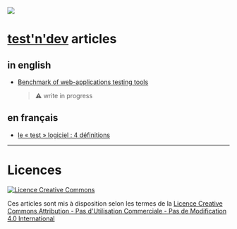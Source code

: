 ![](https://www.testndev.com/assets/img/webapp-logo.svg)


# [test'n'dev](https://www.testndev.com) articles



## in english
 
- [Benchmark of web-applications testing tools](testing/300-web-app-testing-tools-benchmark.md) 
  > ⚠️ write in progress


## en français


- [le « test » logiciel : 4 définitions](testing/100-definitions-de-test-logiciel.html)


---

# Licences 

[![Licence Creative Commons](https://i.creativecommons.org/l/by-nc-nd/4.0/88x31.png)](http://creativecommons.org/licenses/by-nc-nd/4.0/)

Ces articles sont mis à disposition selon les termes de la [Licence Creative Commons Attribution - Pas d'Utilisation Commerciale - Pas de Modification 4.0 International](https://creativecommons.org/licenses/by-nc-nd/4.0/deed.fr) 

